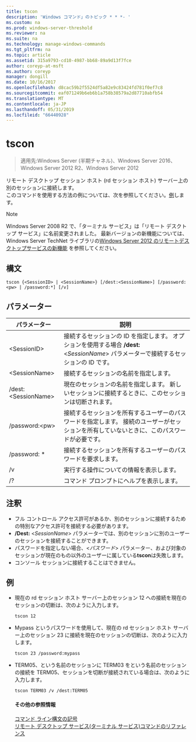 ```yaml
---
title: tscon
description: 'Windows コマンド」のトピック * * *- '
ms.custom: na
ms.prod: windows-server-threshold
ms.reviewer: na
ms.suite: na
ms.technology: manage-windows-commands
ms.tgt_pltfrm: na
ms.topic: article
ms.assetid: 315a9793-cd10-4987-bb68-89a9d13f7fce
author: coreyp-at-msft
ms.author: coreyp
manager: dongill
ms.date: 10/16/2017
ms.openlocfilehash: d8cac59b2f5524df5a82e9c83424fd781f0ef7c8
ms.sourcegitcommit: eaf071249b6eb6b1a758b38579a2d87710abfb54
ms.translationtype: MT
ms.contentlocale: ja-JP
ms.lasthandoff: 05/31/2019
ms.locfileid: "66440928"
---
```

# <a name="tscon"></a>tscon

>適用先:Windows Server (半期チャネル)、Windows Server 2016、Windows Server 2012 R2、Windows Server 2012

リモート デスクトップ セッション ホスト (rd セッション ホスト) サーバー上の別のセッションに接続します。  
このコマンドを使用する方法の例については、次を参照してください。[例](#BKMK_examples)します。  

> [!NOTE]  
> Windows Server 2008 R2 で、「ターミナル サービス」は「リモート デスクトップ サービス」に名前変更されました。 最新バージョンの新機能については、Windows Server TechNet ライブラリの[Windows Server 2012 のリモートデスクトップサービスの新機能](https://technet.microsoft.com/library/hh831527) を参照してください。

## <a name="syntax"></a>構文  
```  
tscon {<SessionID> | <SessionName>} [/dest:<SessionName>] [/password:<pw> | /password:*] [/v]  
```  
## <a name="parameters"></a>パラメーター  

|パラメーター|説明|  
|-------|--------|  
|\<SessionID>|接続するセッションの ID を指定します。 オプションを使用する場合 **/dest:** <*SessionName*> パラメーターで接続するセッションの ID です。|  
|\<SessionName>|接続するセッションの名前を指定します。|  
|/dest:\<SessionName>|現在のセッションの名前を指定します。 新しいセッションに接続するときに、このセッションは切断されます。|  
|/password:\<pw>|接続するセッションを所有するユーザーのパスワードを指定します。 接続のユーザーがセッションを所有していないときに、このパスワードが必要です。|  
|/password: *|接続するセッションを所有するユーザーのパスワードを要求します。|  
|/v|実行する操作についての情報を表示します。|  
|/?|コマンド プロンプトにヘルプを表示します。|  

## <a name="remarks"></a>注釈  
-   フル コントロール アクセス許可があるか、別のセッションに接続するための特別なアクセス許可を接続する必要があります。  
-   **/Dest:** <*SessionName*> パラメーターでは、別のセッションに別のユーザーのセッションを接続することができます。  
-   パスワードを指定しない場合、<*パスワード*> パラメーター、および対象のセッションが現在のもの以外のユーザーに属している**tscon**は失敗します。  
-   コンソール セッションに接続することはできません。  

## <a name="BKMK_examples"></a>例  
- 現在の rd セッション ホスト サーバー上のセッション 12 への接続を現在のセッションの切断は、次のように入力します。  
  ```  
  tscon 12  
  ```  
- Mypass というパスワードを使用して、現在の rd セッション ホスト サーバー上のセッション 23 に接続を現在のセッションの切断は、次のように入力します。  
  ```  
  tscon 23 /password:mypass  
  ```  
- TERM05、という名前のセッションに TERM03 をという名前のセッションの接続を TERM05、セッションを切断が接続されている場合は、次のように入力します。  
  ```  
  tscon TERM03 /v /dest:TERM05  
  ```  
  #### <a name="additional-references"></a>その他の参照情報  
  [コマンド ライン構文の記号](command-line-syntax-key.md)  
  [リモート デスクトップ サービス&#40;ターミナル サービス&#41;コマンドのリファレンス](remote-desktop-services-terminal-services-command-reference.md)  
